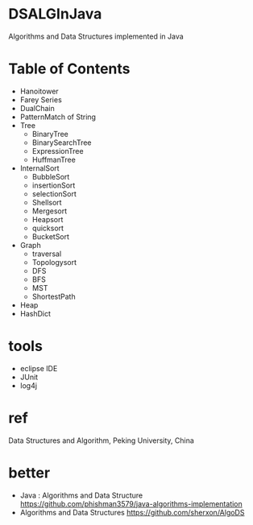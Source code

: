 DSALGInJava
===============

Algorithms and Data Structures implemented in Java

# Table of Contents

- Hanoitower
- Farey Series
- DualChain
- PatternMatch of String
- Tree
	- BinaryTree
	- BinarySearchTree
	- ExpressionTree
	- HuffmanTree
- InternalSort
	- BubbleSort
	- insertionSort
	- selectionSort
	- Shellsort
	- Mergesort
	- Heapsort
	- quicksort
	- BucketSort
- Graph
	- traversal
	- Topologysort
	- DFS
	- BFS
	- MST
	- ShortestPath
- Heap
- HashDict

# tools

- eclipse IDE
- JUnit
- log4j

# ref

Data Structures and Algorithm, Peking University, China

# better

- Java : Algorithms and Data Structure <https://github.com/phishman3579/java-algorithms-implementation>
- Algorithms and Data Structures <https://github.com/sherxon/AlgoDS>